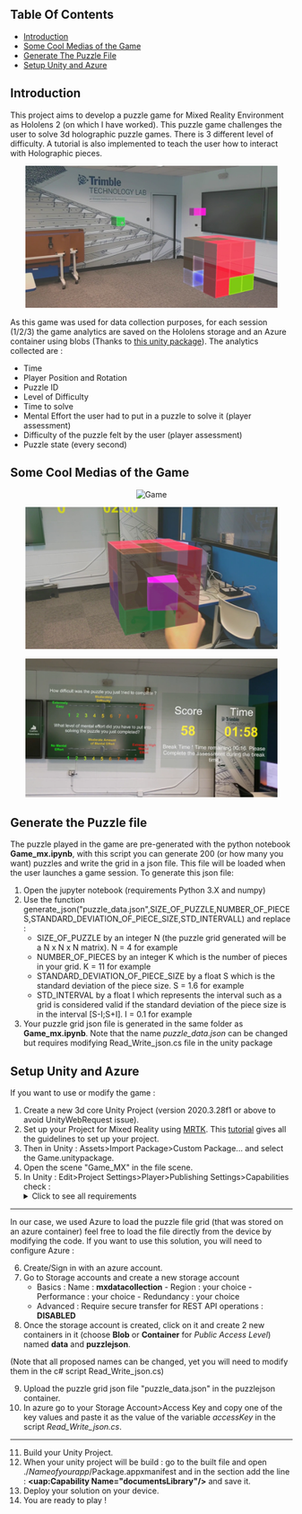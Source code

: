 ## Table Of Contents
* [Introduction](#introduction)
* [Some Cool Medias of the Game](#some-cool-medias-of-the-game)
* [Generate The Puzzle File](#generate-the-puzzle-file)
* [Setup Unity and Azure](#setup-unity-and-azure)

## Introduction
This project aims to develop a puzzle game for Mixed Reality Environment as Hololens 2 (on which I have worked). This puzzle game challenges the user to solve 3d holographic puzzle games. There is 3 different level of difficulty. A tutorial is also implemented to teach the user how to interact with Holographic pieces.

<p align="center">
  <img alt="Game" title="Game" src="./Media/game_Moment.jpg" width="450">
</p>

As this game was used for data collection purposes, for each session (1/2/3) the game analytics are saved on the Hololens storage and an Azure container using blobs (Thanks to <a href="https://github.com/Unity3dAzure/StorageServices">this unity package</a>). The analytics collected are :
* Time
* Player Position and Rotation
* Puzzle ID
* Level of Difficulty
* Time to solve
* Mental Effort the user had to put in a puzzle to solve it (player assessment)
* Difficulty of the puzzle felt by the user (player assessment)
* Puzzle state (every second)

## Some Cool Medias of the Game

<p align="center">
  <img alt="Game" title="Game" src="./Media/game_gif.gif" width="450">
</p>
<p align="center">
  <img alt="Game" title="Game" src="./Media/game_Moment3.jpg" width="450">
</p>
<p align="center">
  <img alt="Game" title="Game" src="./Media/game_Moment2.PNG" width="450">
</p>



## Generate the Puzzle file
The puzzle played in the game are pre-generated with the python notebook **Game_mx.ipynb**, with this script you can generate 200 (or how many you want) puzzles and write the grid in a json file. This file will be loaded when the user launches a game session. To generate this json file:
1. Open the jupyter notebook (requirements Python 3.X and numpy)
2. Use the function generate_json("puzzle_data.json",SIZE_OF_PUZZLE,NUMBER_OF_PIECES,STANDARD_DEVIATION_OF_PIECE_SIZE,STD_INTERVALL) and replace : 
    * SIZE_OF_PUZZLE by an integer N (the puzzle grid generated will be a N x N x N matrix). N = 4 for example
    * NUMBER_OF_PIECES by an integer K which is the number of pieces in your grid. K = 11 for example
    * STANDARD_DEVIATION_OF_PIECE_SIZE by a float S which is the standard deviation of the piece size. S = 1.6 for example
    * STD_INTERVAL by a float I which represents the interval such as a grid is considered valid if the standard deviation of the piece size is in the interval \[S-I;S+I\]. I = 0.1 for example
3. Your puzzle grid json file is generated in the same folder as **Game_mx.ipynb**. Note that the name *puzzle_data.json* can be changed but requires modifying Read_Write_json.cs file in the unity package 

## Setup Unity and Azure
If you want to use or modify the game :
1. Create a new 3d core Unity Project (version 2020.3.28f1 or above to avoid UnityWebRequest issue).
2. Set up your Project for Mixed Reality using <a href="https://github.com/microsoft/MixedRealityToolkit-Unity">MRTK</a>. This <a href="https://docs.microsoft.com/en-us/learn/modules/learn-mrtk-tutorials/1-3-exercise-configure-unity-for-windows-mixed-reality?tabs=openxr">tutorial</a> gives all the guidelines to set up your project.
3. Then in Unity : Assets>Import Package>Custom Package... and select the Game.unitypackage.
4. Open the scene "Game_MX" in the file scene.
5. In Unity : Edit>Project Settings>Player>Publishing Settings>Capabilities check :
    <details>
      <summary>Click to see all requirements</summary>
    :white_check_mark: Internet client <br>
    :white_check_mark: Internet Client Server <br>
    :white_check_mark: PrivateNetworkClientServer <br>
    :white_check_mark: RemovableStorage <br>
    :white_check_mark: SharedUserCertificates <br>
    :white_check_mark: WebCam <br>
    :white_check_mark: Microphone <br>
    :white_check_mark: HumanInterfaceDevice <br>
    :white_check_mark: CodeGeneration <br>
    :white_check_mark: SpatialPerception <br>
    :white_check_mark: InputInjectionBrokered <br>
    :white_check_mark: LowLevelDevices <br>
    :white_check_mark: PointOfService <br>
    :white_check_mark: RecordedCallsFolder <br>
    :white_check_mark: RemoteSystem <br>
    :white_check_mark: SystemManagement <br>
    :white_check_mark: UserDataTasks <br>
    :white_check_mark: UserNotificationListener <br>
    :white_check_mark: GazeInput <br>
    </details>
- - - -
In our case, we used Azure to load the puzzle file grid (that was stored on an azure container) feel free to load the file directly from the device by modifying the code.
If you want to use this solution, you will need to configure Azure : 

6. Create/Sign in with an azure account.
7. Go to Storage accounts and create a new storage account
    * Basics : Name : **mxdatacollection** - Region : your choice - Performance : your choice - Redundancy : your choice
    * Advanced : Require secure transfer for REST API operations : **DISABLED**
8. Once the storage account is created, click on it and create 2 new containers in it (choose **Blob** or **Container** for *Public Access Level*) named **data** and **puzzlejson**.

(Note that all proposed names can be changed, yet you will need to modify them in the c# script Read_Write_json.cs)

9. Upload the puzzle grid json file "puzzle_data.json" in the puzzlejson container.
10. In azure go to your Storage Account>Access Key and copy one of the key values and paste it as the value of the variable *accessKey* in the script *Read_Write_json.cs*.
- - - -
11. Build your Unity Project.
12. When your unity project will be build : go to the built file and open ./*Nameofyourapp*/Package.appxmanifest and in the section <Capabilities> add the line : **<uap:Capability Name="documentsLibrary"/>** and save it.
13. Deploy your solution on your device.
14. You are ready to play !
